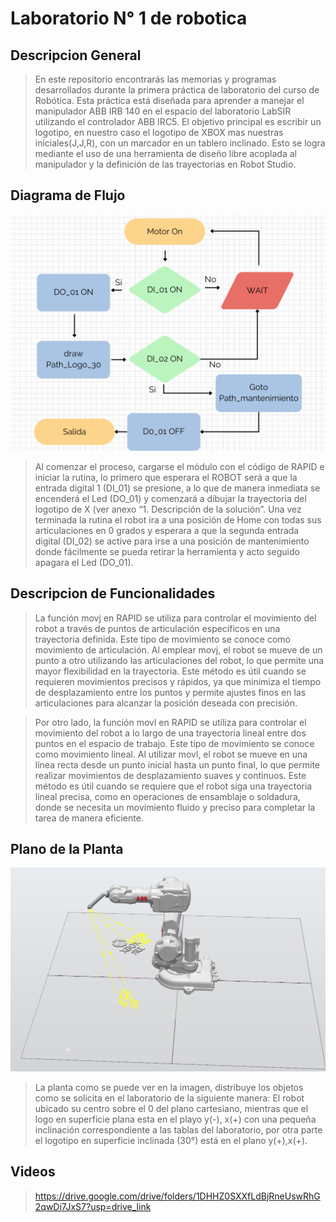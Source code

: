 # Laboratorio N° 1 de robotica
## Descripcion General
>En este repositorio encontrarás las memorias y programas desarrollados durante la primera práctica de laboratorio del curso de Robótica. Esta práctica está diseñada para aprender a manejar el manipulador ABB IRB 140 en el espacio del laboratorio LabSIR utilizando el controlador ABB IRC5. El objetivo principal es escribir un logotipo, en nuestro caso el logotipo de XBOX mas nuestras iniciales(J,J,R), con un marcador en un tablero inclinado. Esto se logra mediante el uso de una herramienta de diseño libre acoplada al manipulador y la definición de las trayectorias en Robot Studio.
## Diagrama de Flujo
![Screenshot of a comment on a GitHub issue showing an image, added in the Markdown, of an Octocat smiling and raising a tentacle.](https://github.com/JuanAAlonso/Laboratorio1-Robtica-Industrial/blob/main/2.%20Diagrama%20de%20flujo/Diagrama%20de%20flujo%20acciones%20del%20robot.png)
>Al comenzar el proceso, cargarse el módulo con el código de RAPID e iniciar la rutina, lo primero que esperara el ROBOT será a que la entrada digital 1 (DI_01) se presione, a lo que de manera inmediata se encenderá el Led (DO_01) y comenzará a dibujar la trayectoria del logotipo de X (ver anexo “1. Descripción de la solución”. Una vez terminada la rutina el robot ira a una posición de Home con todas sus articulaciones en 0 grados y esperara a que la segunda entrada digital (DI_02) se active para irse a una posición de mantenimiento donde fácilmente se pueda retirar la herramienta y acto seguido apagara el Led (DO_01).
## Descripcion de Funcionalidades
>La función movj en RAPID se utiliza para controlar el movimiento del robot a través de puntos de articulación específicos en una trayectoria definida. Este tipo de movimiento se conoce como movimiento de articulación. Al emplear movj, el robot se mueve de un punto a otro utilizando las articulaciones del robot, lo que permite una mayor flexibilidad en la trayectoria. Este método es útil cuando se requieren movimientos precisos y rápidos, ya que minimiza el tiempo de desplazamiento entre los puntos y permite ajustes finos en las articulaciones para alcanzar la posición deseada con precisión.

>Por otro lado, la función movl en RAPID se utiliza para controlar el movimiento del robot a lo largo de una trayectoria lineal entre dos puntos en el espacio de trabajo. Este tipo de movimiento se conoce como movimiento lineal. Al utilizar movl, el robot se mueve en una línea recta desde un punto inicial hasta un punto final, lo que permite realizar movimientos de desplazamiento suaves y continuos. Este método es útil cuando se requiere que el robot siga una trayectoria lineal precisa, como en operaciones de ensamblaje o soldadura, donde se necesita un movimiento fluido y preciso para completar la tarea de manera eficiente.
## Plano de la Planta
![Screenshot of a comment on a GitHub issue showing an image, added in the Markdown, of an Octocat smiling and raising a tentacle.](https://github.com/JuanAAlonso/Laboratorio1-Robtica-Industrial/blob/main/3.%20Plano%20de%20planta%20de%20la%20unicación%20de%20cada%20uno%20de%20los%20elementos/Estación%20y%20distribución%20de%20objetos.PNG)
>La planta como se puede ver en la imagen, distribuye los objetos como se solicita en el laboratorio de la siguiente manera: El robot ubicado su centro sobre el 0 del plano cartesiano, mientras que el logo en superficie plana esta en el playo y(-), x(+) con una pequeña inclinación correspondiente a las tablas del laboratorio, por otra parte el logotipo en superficie inclinada (30°) está en el plano y(+),x(+).
## Videos
>https://drive.google.com/drive/folders/1DHHZ0SXXfLdBjRneUswRhG2qwDi7JxS7?usp=drive_link
